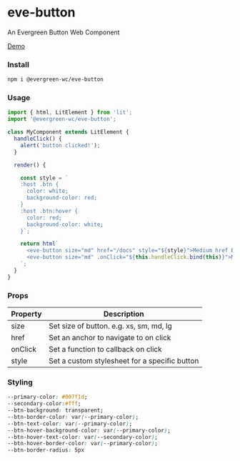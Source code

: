 # eve-button

An Evergreen Button Web Component

[Demo](https://hutchgrant.github.io/evergreen-web-components/docs/button)

### Install

```bash
npm i @evergreen-wc/eve-button
```

### Usage

```js
import { html, LitElement } from 'lit';
import '@evergreen-wc/eve-button';

class MyComponent extends LitElement {
  handleClick() {
    alert('button clicked!');
  }

  render() {

    const style = `
    :host .btn {
      color: white;
      background-color: red;
    }
    :host .btn:hover {
      color: red;
      background-color: white;
    }`;

    return html`
      <eve-button size="md" href="/docs" style="${style}">Medium href Button</eve-button>
      <eve-button size="md" .onClick="${this.handleClick.bind(this)}">Medium function Button</eve-button>
    `;
  }
}
```

### Props

| Property | Description |
| -------- | ----------- |
| size     | Set size of button. e.g. xs, sm, md, lg |
| href     | Set an anchor to navigate to on click |
| onClick  | Set a function to callback on click |
| style    | Set a custom stylesheet for a specific button |

### Styling

```css
--primary-color: #007f1d;
--secondary-color:#fff;
--btn-background: transparent;
--btn-border-color: var(--primary-color);
--btn-text-color: var(--primary-color);
--btn-hover-background-color: var(--primary-color);
--btn-hover-text-color: var(--secondary-color);
--btn-hover-border-color: var(--primary-color);
--btn-border-radius: 5px
```